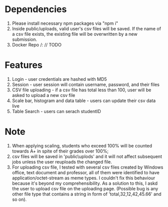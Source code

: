 # Dependencies
1. Please install necessary npm packages via "npm i"
2. Inside public/uploads, valid user's csv files will be saved. If the name of a csv file exists, the existing file will be overwritten by a new submission.
3. Docker Repo <your ID>/<repo>:<tag> // TODO

# Features
1. Login - user credentials are hashed with MD5
2. Session - user session will contain username, password, and their files
3. CSV file uploading - if a csv file has total less than 100, user will be asked to upload a new csv file
4. Scale bar, histogram and data table - users can update their csv data live
5. Table Search - users can serach studentID

# Note
1. When applying scaling, students who exceed 100% will be counted towards A+ in spite of their grades over 100%;
2. csv files will be saved in 'public\uplods' and it will not affect subsequent jobs unless the user reuploads the changed file. 
3. For uploading csv file, I tested with several csv files created by Windows office, text document and professor, all of them were identified to have application/octet-stream as meme types. I couldn't fix this behaviour because it's beyond my comprehensibility. As a solution to this, I askd the user to upload csv file on the uploading page. (Possible bug is any other file type that contains a string in form of 'total,32,12,42,45.66' and so on).
